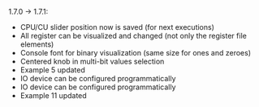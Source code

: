 
1.7.0 -> 1.7.1:
* CPU/CU slider position now is saved (for next executions)
* All register can be visualized and changed (not only the register file elements)
* Console font for binary visualization (same size for ones and zeroes)
* Centered knob in multi-bit values selection
* Example 5 updated
* IO device can be configured programmatically
* IO device can be configured programmatically
* Example 11 updated

